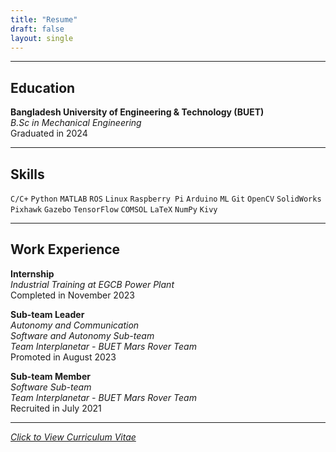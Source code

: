 ```yaml
---
title: "Resume"
draft: false
layout: single
---
```

___  
##	Education
**Bangladesh University of Engineering & Technology (BUET)**  
*B.Sc in Mechanical Engineering*  
Graduated in 2024
___
##	Skills
```C/C+``` ```Python``` ```MATLAB``` ```ROS``` ```Linux``` ```Raspberry Pi``` ```Arduino``` ```ML``` ```Git``` ```OpenCV``` ```SolidWorks``` ```Pixhawk``` ```Gazebo``` ```TensorFlow``` ```COMSOL``` ```LaTeX``` ```NumPy``` ```Kivy```
___

##	Work Experience
**Internship**  
*Industrial Training at EGCB Power Plant*  
Completed in November 2023

**Sub-team Leader**  
*Autonomy and Communication*  
*Software and Autonomy Sub-team*  
*Team Interplanetar - BUET Mars Rover Team*  
Promoted in August 2023

**Sub-team Member**  
*Software Sub-team*  
*Team Interplanetar - BUET Mars Rover Team*  
Recruited in July 2021 
___

[*Click to View Curriculum Vitae*](https://drive.google.com/file/d/1hE31j5-g41Swl8eJVyIG6-gslc9pRT_Z/view?usp=sharing "View CV")

